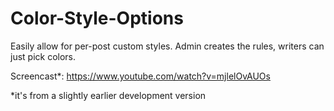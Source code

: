 Color-Style-Options
===================

Easily allow for per-post custom styles. Admin creates the rules, writers can just pick colors.

Screencast*: https://www.youtube.com/watch?v=mjlelOvAUOs

*it's from a slightly earlier development version
